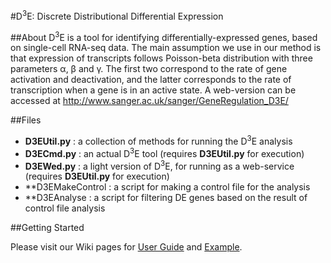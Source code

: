 #D<sup>3</sup>E: Discrete Distributional Differential Expression

##About
D<sup>3</sup>E is a tool for identifying differentially-expressed genes, based on single-cell RNA-seq data. The main assumption we use in our method is that expression of transcripts follows Poisson-beta distribution with three parameters &alpha;, &beta; and &gamma;. The first two correspond to the rate of gene activation and deactivation, and the latter corresponds to the rate of transcription when a gene is in an active state. A web-version can be accessed at http://www.sanger.ac.uk/sanger/GeneRegulation_D3E/

##Files
- **D3EUtil.py** : a collection of methods for running the D<sup>3</sup>E analysis
- **D3ECmd.py** : an actual D<sup>3</sup>E tool (requires **D3EUtil.py** for execution)
- **D3EWed.py** : a light version of D<sup>3</sup>E, for running as a web-service (requires **D3EUtil.py** for execution)
- **D3EMakeControl : a script for making a control file for the analysis
- **D3EAnalyse : a script for filtering DE genes based on the result of control file analysis

##Getting Started

Please visit our Wiki pages for <a href="https://github.com/hemberg-lab/D3E/wiki/User-Guide" target="_blank">User Guide</a> and <a href="https://github.com/hemberg-lab/D3E/wiki/Example" target="_blank">Example</a>.